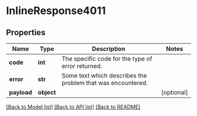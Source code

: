 # InlineResponse4011

## Properties
Name | Type | Description | Notes
------------ | ------------- | ------------- | -------------
**code** | **int** | The specific code for the type of error returned. | 
**error** | **str** | Some text which describes the problem that was encountered. | 
**payload** | **object** |  | [optional] 

[[Back to Model list]](../README.md#documentation-for-models) [[Back to API list]](../README.md#documentation-for-api-endpoints) [[Back to README]](../README.md)

